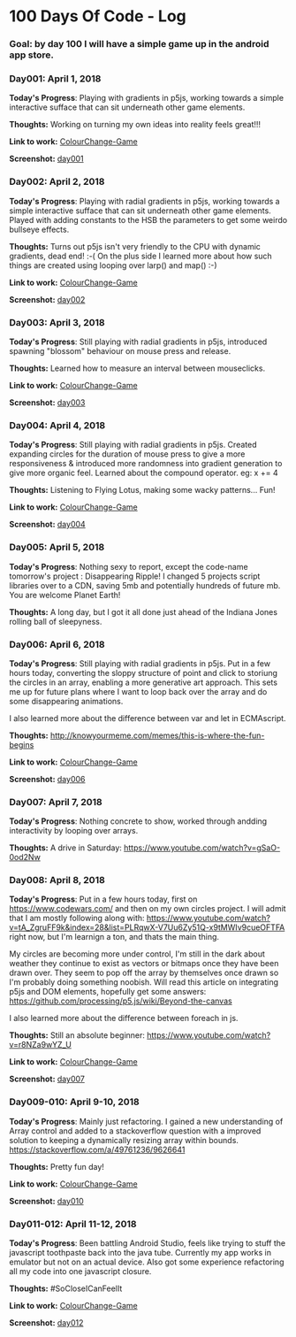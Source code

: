 # 100 Days Of Code - Log
### Goal: by day 100 I will have a simple game up in the android app store.

### Day001: April 1, 2018 

**Today's Progress**: Playing with gradients in p5js, working towards a simple interactive sufface that can sit underneath other game elements.

**Thoughts:** Working on turning my own ideas into reality feels great!!!

**Link to work:** [ColourChange-Game](https://github.com/LucheGames/ColourChange-Game/tree/master/01_ColorQuadrants)

**Screenshot:** [day001](https://github.com/LucheGames/ColourChange-Game/blob/master/Screenshots/Day001_Screenshot_01.jpg)


### Day002: April 2, 2018 

**Today's Progress**: Playing with radial gradients in p5js, working towards a simple interactive sufface that can sit underneath other game elements. Played with adding constants to the HSB the parameters to get some weirdo bullseye effects.

**Thoughts:** Turns out p5js isn't very friendly to the CPU with dynamic gradients, dead end! :-( On the plus side I learned more about how such things are created using looping over larp() and map() :-) 

**Link to work:** [ColourChange-Game](https://github.com/LucheGames/ColourChange-Game/tree/master/02_ColorRadial)

**Screenshot:** [day002](https://github.com/LucheGames/ColourChange-Game/blob/master/Screenshots/Day002_screenshot_03.jpg)


### Day003: April 3, 2018 

**Today's Progress**: Still playing with radial gradients in p5js, introduced spawning "blossom" behaviour on mouse press and release.

**Thoughts:** Learned how to measure an interval between mouseclicks.

**Link to work:** [ColourChange-Game](https://github.com/LucheGames/ColourChange-Game/tree/master/03_ColorRadialBlossoms)

**Screenshot:** [day003](https://github.com/LucheGames/ColourChange-Game/blob/master/Screenshots/Day003_screenshot_07.jpg)


### Day004: April 4, 2018 

**Today's Progress**: Still playing with radial gradients in p5js. 
Created expanding circles for the duration of mouse press to give a more responsiveness & introduced more randomness into gradient generation to give more organic feel. Learned about the compound operator. eg: x += 4

**Thoughts:** Listening to Flying Lotus, making some wacky patterns... Fun!

**Link to work:** [ColourChange-Game](https://github.com/LucheGames/ColourChange-Game/tree/master/04_ColorRadialExpandingClick)

**Screenshot:** [day004](https://github.com/LucheGames/ColourChange-Game/blob/master/Screenshots/Day004_screenshot_02.jpg)


### Day005: April 5, 2018 

**Today's Progress**: Nothing sexy to report, except the code-name tomorrow's project : Disappearing Ripple!
I changed 5 projects script libraries over to a CDN, saving 5mb and potentially hundreds of future mb. You are welcome Planet Earth!

**Thoughts:** A long day, but I got it all done just ahead of the Indiana Jones rolling ball of sleepyness.



### Day006: April 6, 2018 

**Today's Progress**: Still playing with radial gradients in p5js. 
Put in a few hours today, converting the sloppy structure of point and click to storiung the circles in an array, enabling a more generative art approach. This sets me up for future plans where I want to loop back over the array and do some disappearing animations.

I also learned more about the difference between var and let in ECMAscript.

**Thoughts:** http://knowyourmeme.com/memes/this-is-where-the-fun-begins

**Link to work:** [ColourChange-Game](https://github.com/LucheGames/ColourChange-Game/tree/master/05_HueShiftingTrailDumper)

**Screenshot:** [day006](https://github.com/LucheGames/ColourChange-Game/blob/master/Screenshots/Day006_screenshot_04.jpg)


### Day007: April 7, 2018 

**Today's Progress**: Nothing concrete to show, worked through andding interactivity by looping over arrays.

**Thoughts:** A drive in Saturday: https://www.youtube.com/watch?v=gSaO-0od2Nw



### Day008: April 8, 2018 

**Today's Progress**:  Put in a few hours today, first on https://www.codewars.com/ and then on my own circles project. I will admit that I am mostly following along with: https://www.youtube.com/watch?v=tA_ZgruFF9k&index=28&list=PLRqwX-V7Uu6Zy51Q-x9tMWIv9cueOFTFA right now, but I'm learnign a ton, and thats the main thing.

My circles are becoming more under control, I'm still in the dark about weather they continue to exist as vectors or bitmaps once they have been drawn over. They seem to pop off the array by themselves once drawn so I'm probably doing something noobish. Will read this article on integrating p5js and DOM elements, hopefully get some answers:
https://github.com/processing/p5.js/wiki/Beyond-the-canvas

I also learned more about the difference between foreach in js.

**Thoughts:** Still an absolute beginner: https://www.youtube.com/watch?v=r8NZa9wYZ_U

**Link to work:** [ColourChange-Game](https://github.com/LucheGames/ColourChange-Game/tree/master/06_DisappearingRipple)

**Screenshot:** [day007](https://github.com/LucheGames/ColourChange-Game/blob/ace82a438a25f402bd834b70ad3a0bc76423a133/Screenshots/Day007_screenshot_02.jpg)


### Day009-010: April 9-10, 2018 

**Today's Progress**:  Mainly just refactoring. I gained a new understanding of Array control and added to a stackoverflow question with a improved solution to keeping a dynamically resizing array within bounds.
https://stackoverflow.com/a/49761236/9626641

**Thoughts:** Pretty fun day!

**Link to work:** [ColourChange-Game](https://github.com/LucheGames/ColourChange-Game/tree/master/07_DisappearingRipple02)

**Screenshot:** [day010](https://github.com/LucheGames/ColourChange-Game/blob/master/Screenshots/Day010_screenshot_03.jpg)



### Day011-012: April 11-12, 2018 

**Today's Progress**:  Been battling Android Studio, feels like trying to stuff the javascript toothpaste back into the java tube. Currently my app works in emulator but not on an actual device. Also got some experience refactoring all my code into one javascript closure.

**Thoughts:** #SoCloseICanFeelIt

**Link to work:** [ColourChange-Game](https://github.com/LucheGames/ColourChange-Game/tree/master/09_p5jsAndroidStudio)

**Screenshot:** [day012](https://github.com/LucheGames/ColourChange-Game/blob/master/Screenshots/Day012_screenshot_02.jpg)

